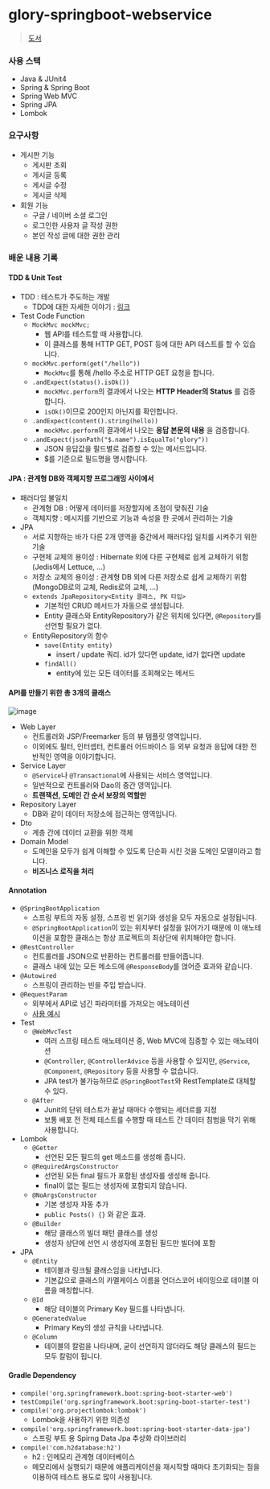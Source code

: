 # glory-springboot-webservice
> [도서](https://book.naver.com/bookdb/book_detail.nhn?bid=15871738)

### 사용 스택

- Java & JUnit4
- Spring & Spring Boot
- Spring Web MVC
- Spring JPA
- Lombok

### 요구사항

- 게시판 기능
    - 게시판 조회
    - 게시글 등록
    - 게시글 수정
    - 게시글 삭제
- 회원 기능
    - 구글 / 네이버 소셜 로그인
    - 로그인한 사용자 글 작성 권한
    - 본인 작성 글에 대한 권한 관리

### 배운 내용 기록

#### TDD & Unit Test

- TDD : 테스트가 주도하는 개발
    - TDD에 대한 자세한 이야기 : [링크](https://repo.yona.io/doortts/blog/issue/1)
- Test Code Function
    - ```MockMvc mockMvc;```
        - 웹 API를 테스트할 때 사용합니다.
        - 이 클래스를 통해 HTTP GET, POST 등에 대한 API 테스트를 할 수 있습니다.
    - ```mockMvc.perform(get("/hello"))```
        - ```MockMvc```를 통해 /hello 주소로 HTTP GET 요청을 합니다.
    - ```.andExpect(status().isOk())```
        - ```mockMvc.perform```의 결과에서 나오는 __HTTP Header의 Status__ 를 검증합니다.
        - ```isOk()```이므로 200인지 아닌지를 확인합니다.
    - ```.andExpect(content().string(hello))```
        - ```mockMvc.perform```의 결과에서 나오는 __응답 본문의 내용__ 을 검증합니다.
    - ```.andExpect(jsonPath("$.name").isEqualTo("glory"))```
        - JSON 응답값을 필드별로 검증할 수 있는 메서드입니다.
        - $를 기준으로 필드명을 명시합니다.
        
#### JPA : 관계형 DB와 객체지향 프로그래밍 사이에서

- 패러다임 불일치
    - 관계형 DB : 어떻게 데이터를 저장할지에 초점이 맞춰진 기술
    - 객체지향 : 메시지를 기반으로 기능과 속성을 한 곳에서 관리하는 기술
- JPA
    - 서로 지향하는 바가 다른 2개 영역을 중간에서 패러다임 일치를 시켜주기 위한 기술
    - 구현체 교체의 용이성 : Hibernate 외에 다른 구현체로 쉽게 교체하기 위함 (Jedis에서 Lettuce, ...)
    - 저장소 교체의 용이성 : 관계형 DB 외에 다른 저장소로 쉽게 교체하기 위함 (MongoDB로의 교체, Redis로의 교체, ...)
    - ```extends JpaRepository<Entity 클래스, PK 타입> ```
        - 기본적인 CRUD 메서드가 자동으로 생성됩니다.
        - Entity 클래스와 EntityRepository가 같은 위치에 있다면, ```@Repository```를 선언할 필요가 없다.
    - EntityRepository의 함수
        - ```save(Entity entity)```
            - insert / update 쿼리. id가 있다면 update, id가 없다면 update
        - ```findAll()```
            - entity에 있는 모든 데이터를 조회해오는 메서드 

#### API를 만들기 위한 총 3개의 클래스

![image](https://user-images.githubusercontent.com/52440668/89849264-1bd0dd00-dbc3-11ea-9188-5dc848bc07ae.png)
- Web Layer
    - 컨트롤러와 JSP/Freemarker 등의 뷰 템플릿 영역입니다.
    - 이외에도 필터, 인터셉터, 컨트롤러 어드바이스 등 외부 요청과 응답에 대한 전반적인 영역을 이야기합니다.
- Service Layer
    - ```@Service```나 ```@Transactional```에 사용되는 서비스 영역입니다.
    - 일반적으로 컨트롤러와 Dao의 중간 영역입니다.
    - __트랜잭션, 도메인 간 순서 보장의 역할만__
- Repository Layer
    - DB와 같이 데이터 저장소에 접근하는 영역입니다.
- Dto
    - 계층 간에 데이터 교환을 위한 객체
- Domain Model
    - 도메인을 모두가 쉽게 이해할 수 있도록 단순화 시킨 것을 도메인 모델이라고 합니다.
    - __비즈니스 로직을 처리__

#### Annotation

- ```@SpringBootApplication```
    - 스프링 부트의 자동 설정, 스프링 빈 읽기와 생성을 모두 자동으로 설정됩니다.
    - ```@SpringBootApplication```이 있는 위치부터 설정을 읽어가기 때문에 이 애노테이션을 포함한 클래스는 항상 프로젝트의 최상단에 위치해야만 합니다.
- ```@RestController```
    - 컨트롤러를 JSON으로 반환하는 컨트롤러를 만들어줍니다.
    - 클래스 내에 있는 모든 메소드에 ```@ResponseBody```를 얹어준 효과와 같습니다.
- ```@Autowired```
    - 스프링이 관리하는 빈을 주입 받습니다.
- ```@RequestParam```
    - 외부에서 API로 넘긴 파라미터를 가져오는 애노테이션
    - [사용 예시](https://github.com/96glory/glory-springboot-webservice/blob/master/src/main/java/me/glory/springboot/web/HelloController.java)
- Test
    - ```@WebMvcTest```
        - 여러 스프링 테스트 애노테이션 중, Web MVC에 집중할 수 있는 애노테이션
        - ```@Controller```, ```@ControllerAdvice``` 등을 사용할 수 있지만, ```@Service```, ```@Component```, ```@Repository``` 등을 사용할 수 없습니다.
        - JPA test가 불가능하므로 ```@SpringBootTest```와 RestTemplate로 대체할 수 있다.
    - ```@After```
        - Junit의 단위 테스트가 끝날 때마다 수행되는 세더르를 지정
        - 보통 배포 전 전체 테스트를 수행할 때 테스트 간 데이터 침범을 막기 위해 사용합니다.
- Lombok
    - ```@Getter```
        - 선언된 모든 필드의 get 메소드를 생성해 줍니다.
    - ```@RequiredArgsConstructor```
        - 선언된 모든 final 필드가 포함된 생성자를 생성해 줍니다.
        - final이 없는 필드는 생성자에 포함되지 않습니다.
    - ```@NoArgsConstructor```
        - 기본 생성자 자동 추가
        - ```public Posts() {}``` 와 같은 효과.
    - ```@Builder```
        - 해당 클래스의 빌더 패턴 클래스를 생성
        - 생성자 상단에 선언 시 생성자에 포함된 필드만 빌더에 포함
- JPA
    - ```@Entity```
        - 테이블과 링크될 클래스임을 나타냅니다.
        - 기본값으로 클래스의 카멜케이스 이름을 언더스코어 네이밍으로 테이블 이름을 매칭합니다.
    - ```@Id```
        - 해당 테이블의 Primary Key 필드를 나타냅니다.
    - ```@GeneratedValue```
        - Primary Key의 생성 규칙을 나타냅니다.
    - ```@Column```
        - 테이블의 칼럼을 나타내며, 굳이 선언하지 않더라도 해당 클래스의 필드는 모두 칼럼이 됩니다.

#### Gradle Dependency

- ```compile('org.springframework.boot:spring-boot-starter-web')```
- ```testCompile('org.springframework.boot:spring-boot-starter-test')```
- ```compile('org.projectlombok:lombok')```
    - Lombok을 사용하기 위한 의존성
- ```compile('org.springframework.boot:spring-boot-starter-data-jpa')```
    - 스프링 부트 용 Spirng Data Jpa 추상화 라이브러리
- ```compile('com.h2database:h2')```
    - h2 : 인메모리 관계형 데이터베이스
    - 메모리에서 실행되기 때문에 애플리케이션을 재시작할 때마다 초기화되는 점을 이용하여 테스트 용도로 많이 사용됩니다.
